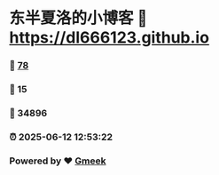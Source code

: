 # 东半夏洛的小博客 :link: https://dl666123.github.io 
### :page_facing_up: [78](https://dl666123.github.io/tag.html) 
### :speech_balloon: 15 
### :hibiscus: 34896 
### :alarm_clock: 2025-06-12 12:53:22 
### Powered by :heart: [Gmeek](https://github.com/Meekdai/Gmeek)
